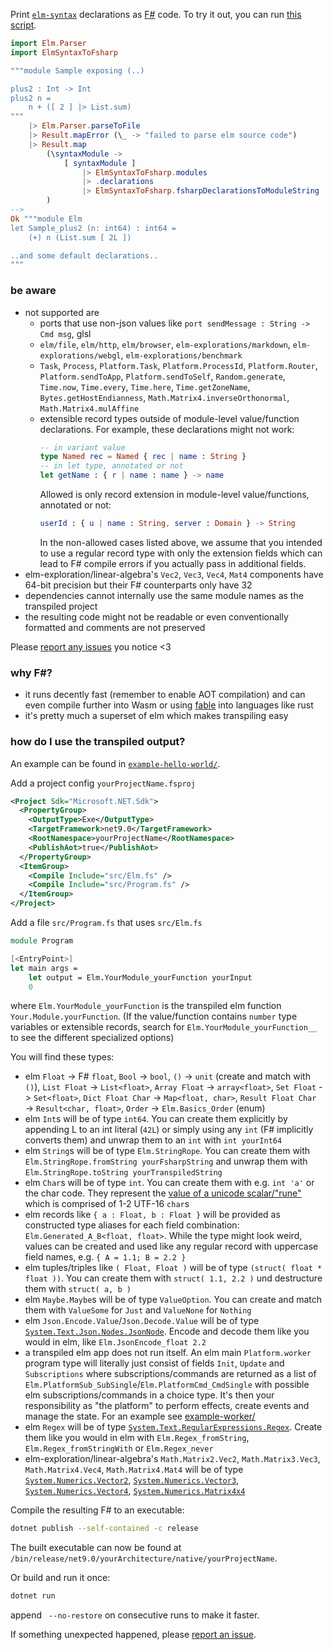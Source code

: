 Print [`elm-syntax`](https://dark.elm.dmy.fr/packages/stil4m/elm-syntax/latest/) declarations as [F#](https://fsharp.org/) code.
To try it out, you can
run [this script](https://github.com/lue-bird/elm-syntax-to-fsharp/tree/main/node-elm-to-fsharp).

```elm
import Elm.Parser
import ElmSyntaxToFsharp

"""module Sample exposing (..)

plus2 : Int -> Int
plus2 n =
    n + ([ 2 ] |> List.sum)
"""
    |> Elm.Parser.parseToFile
    |> Result.mapError (\_ -> "failed to parse elm source code")
    |> Result.map
        (\syntaxModule ->
            [ syntaxModule ]
                |> ElmSyntaxToFsharp.modules
                |> .declarations
                |> ElmSyntaxToFsharp.fsharpDeclarationsToModuleString
        )
-->
Ok """module Elm
let Sample_plus2 (n: int64) : int64 =
    (+) n (List.sum [ 2L ])

..and some default declarations..
"""
```

### be aware

-   not supported are
    -   ports that use non-json values like `port sendMessage : String -> Cmd msg`, glsl
    -   `elm/file`, `elm/http`, `elm/browser`, `elm-explorations/markdown`, `elm-explorations/webgl`, `elm-explorations/benchmark`
    -   `Task`, `Process`, `Platform.Task`, `Platform.ProcessId`, `Platform.Router`, `Platform.sendToApp`, `Platform.sendToSelf`, `Random.generate`, `Time.now`, `Time.every`, `Time.here`, `Time.getZoneName`, `Bytes.getHostEndianness`, `Math.Matrix4.inverseOrthonormal`, `Math.Matrix4.mulAffine`
    -   extensible record types outside of module-level value/function declarations. For example, these declarations might not work:
        ```elm
        -- in variant value
        type Named rec = Named { rec | name : String }
        -- in let type, annotated or not
        let getName : { r | name : name } -> name
        ```
        Allowed is only record extension in module-level value/functions, annotated or not:
        ```elm
        userId : { u | name : String, server : Domain } -> String
        ```
        In the non-allowed cases listed above, we assume that you intended to use a regular record type with only the extension fields which can lead to F# compile errors if you actually pass in additional fields.
-   elm-exploration/linear-algebra's `Vec2`, `Vec3`, `Vec4`, `Mat4` components have 64-bit precision but their F# counterparts only have 32
-   dependencies cannot internally use the same module names as the transpiled project
-   the resulting code might not be readable or even conventionally formatted and comments are not preserved

Please [report any issues](https://github.com/lue-bird/elm-syntax-to-fsharp/issues/new) you notice <3

### why F#?
-   it runs decently fast (remember to enable AOT compilation) and can even compile further into Wasm or using [fable](https://fable.io/) into languages like rust 
-   it's pretty much a superset of elm which makes transpiling easy

### how do I use the transpiled output?
An example can be found in [`example-hello-world/`](https://github.com/lue-bird/elm-syntax-to-fsharp/tree/main/example-hello-world).

Add a project config `yourProjectName.fsproj`
```xml
<Project Sdk="Microsoft.NET.Sdk">
  <PropertyGroup>
    <OutputType>Exe</OutputType>
    <TargetFramework>net9.0</TargetFramework>
    <RootNamespace>yourProjectName</RootNamespace>
    <PublishAot>true</PublishAot>
  </PropertyGroup>
  <ItemGroup>
    <Compile Include="src/Elm.fs" />
    <Compile Include="src/Program.fs" />
  </ItemGroup>
</Project>
```
Add a file `src/Program.fs` that uses `src/Elm.fs`
```fsharp
module Program

[<EntryPoint>]
let main args =
    let output = Elm.YourModule_yourFunction yourInput
    0
```
where `Elm.YourModule_yourFunction` is the transpiled elm function `Your.Module.yourFunction`. (If the value/function contains `number` type variables or extensible records, search for `Elm.YourModule_yourFunction__` to see the different specialized options)

You will find these types:
  - elm `Float` → F# `float`, `Bool` → `bool`, `()` → `unit` (create and match with `()`), `List Float` -> `List<float>`, `Array Float` → `array<float>`, `Set Float` -> `Set<float>`, `Dict Float Char` → `Map<float, char>`, `Result Float Char` → `Result<char, float>`, `Order` → `Elm.Basics_Order` (enum)
  - elm `Int`s will be of type `int64`.
    You can create them explicitly by appending L to an int literal (`42L`)
    or simply using any `int` (F# implicitly converts them)
    and unwrap them to an `int` with `int yourInt64`
  - elm `String`s will be of type `Elm.StringRope`.
    You can create them with `Elm.StringRope.fromString yourFsharpString`
    and unwrap them with `Elm.StringRope.toString yourTranspiledString`
  - elm `Char`s will be of type `int`.
    You can create them with e.g. `int 'a'` or the char code.
    They represent the [value of a unicode scalar/"rune"](https://learn.microsoft.com/en-us/dotnet/api/system.text.rune.value?view=net-9.0) which is comprised of 1-2 UTF-16 `char`s
  - elm records like `{ a : Float, b : Float }` will be provided as
    constructed type aliases for each field combination: `Elm.Generated_A_B<float, float>`.
    While the type might look weird, values can be created and used like any regular record with uppercase field names, e.g. `{ A = 1.1; B = 2.2 }`
  - elm tuples/triples like `( Float, Float )`
    will be of type `(struct( float * float ))`.
    You can create them with `struct( 1.1, 2.2 )` und destructure them with `struct( a, b )`
  - elm `Maybe.Maybe`s will be of type `ValueOption`.
    You can create and match them with `ValueSome` for `Just` and `ValueNone` for `Nothing`
  - elm `Json.Encode.Value`/`Json.Decode.Value` will be of type
    [`System.Text.Json.Nodes.JsonNode`](https://learn.microsoft.com/en-us/dotnet/api/system.text.json.nodes.jsonnode?view=net-9.0).
    Encode and decode them like you would in elm, like `Elm.JsonEncode_float 2.2`
  - a transpiled elm app does not run itself.
    An elm main `Platform.worker` program type will literally just consist of fields `Init`, `Update` and `Subscriptions` where
    subscriptions/commands are returned as a list of `Elm.PlatformSub_SubSingle`/`Elm.PlatformCmd_CmdSingle` with possible elm subscriptions/commands in a choice type.
    It's then your responsibility as "the platform" to perform effects, create events and manage the state. For an example see [example-worker/](https://github.com/lue-bird/elm-syntax-to-fsharp/tree/main/example-worker)
  - elm `Regex` will be of type [`System.Text.RegularExpressions.Regex`](https://learn.microsoft.com/en-us/dotnet/api/system.text.regularexpressions.regex?view=net-9.0).
    Create them like you would in elm with `Elm.Regex_fromString`, `Elm.Regex_fromStringWith` or `Elm.Regex_never`
  - elm-exploration/linear-algebra's `Math.Matrix2.Vec2`, `Math.Matrix3.Vec3`, `Math.Matrix4.Vec4`, `Math.Matrix4.Mat4` will be of type [`System.Numerics.Vector2`](https://learn.microsoft.com/en-us/dotnet/api/system.numerics.vector2?view=net-9.0), [`System.Numerics.Vector3`](https://learn.microsoft.com/en-us/dotnet/api/system.numerics.vector3?view=net-9.0), [`System.Numerics.Vector4`](https://learn.microsoft.com/en-us/dotnet/api/system.numerics.vector4?view=net-9.0), [`System.Numerics.Matrix4x4`](https://learn.microsoft.com/en-us/dotnet/api/system.numerics.matrix4x4?view=net-9.0)

Compile the resulting F# to an executable:
```bash
dotnet publish --self-contained -c release
```
The built executable can now be found at `/bin/release/net9.0/yourArchitecture/native/yourProjectName`.

Or build and run it once:
```bash
dotnet run
```
append ` --no-restore` on consecutive runs to make it faster.

If something unexpected happened,
please [report an issue](https://github.com/lue-bird/elm-syntax-to-fsharp/issues/new).
